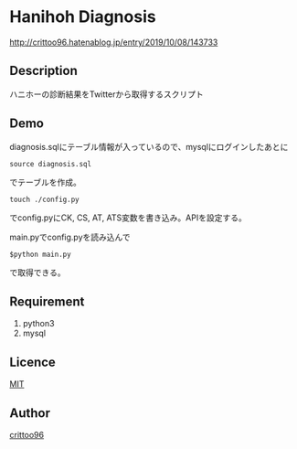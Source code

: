 Hanihoh Diagnosis
====

http://crittoo96.hatenablog.jp/entry/2019/10/08/143733

## Description
ハニホーの診断結果をTwitterから取得するスクリプト

## Demo
diagnosis.sqlにテーブル情報が入っているので、mysqlにログインしたあとに
```
source diagnosis.sql
```
でテーブルを作成。

```
touch ./config.py
```
でconfig.pyにCK, CS, AT, ATS変数を書き込み。APIを設定する。

main.pyでconfig.pyを読み込んで
```
$python main.py
```
で取得できる。 

## Requirement
1. python3
1. mysql

## Licence

[MIT](https://github.com/tcnksm/tool/blob/master/LICENCE)

## Author

[crittoo96](https://github.com/crittoo96)
